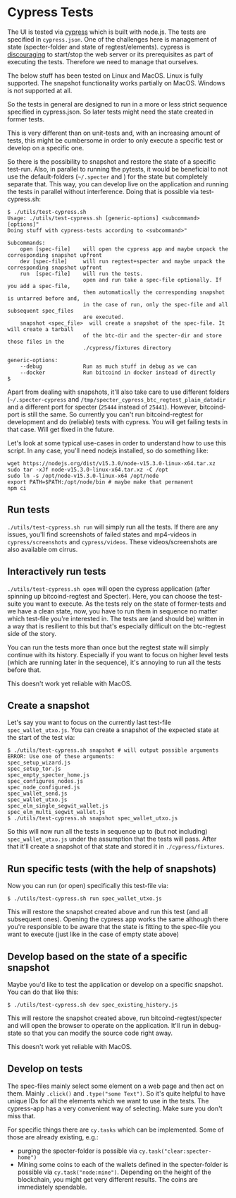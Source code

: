 # Cypress Tests

The UI is tested via [cypress](https://www.cypress.io/) which is built with node.js. The tests are specified in `cypress.json`. One of the challenges here is management of state (specter-folder and state of regtest/elements). cypress is [discouraging](https://docs.cypress.io/guides/references/best-practices.html#Web-Servers) to start/stop the web server or its prerequisites as part of executing the tests. Therefore we need to manage that ourselves.

The below stuff has been tested on Linux and MacOS. Linux is fully supported. The snapshot functionality works partially on MacOS. Windows is not supported at all.

So the tests in general are designed to run in a more or less strict sequence specified in cypress.json. So later tests might need the state created in former tests.

This is very different than on unit-tests and, with an increasing amount of tests, this might be cumbersome in order to only execute a specific test or develop on a specific one.

So there is the possibility to snapshot and restore the state of a specific test-run. Also, in parallel to running the pytests, it would be beneficial to not use the default-folders (`~/.specter` and ) for the state but completely separate that. This way, you can develop live on the application and running the tests in parallel without interference. Doing that is possible via test-cypress.sh:
```
$ ./utils/test-cypress.sh 
Usage: ./utils/test-cypress.sh [generic-options] <subcommand> [options]"
Doing stuff with cypress-tests according to <subcommand>"

Subcommands:
    open [spec-file]    will open the cypress app and maybe unpack the corresponding snapshot upfront
    dev [spec-file]     will run regtest+specter and maybe unpack the corresponding snapshot upfront 
    run  [spec-file]    will run the tests.
                        open and run take a spec-file optionally. If you add a spec-file, 
                        then automatically the corresponding snapshot is untarred before and,
                        in the case of run, only the spec-file and all subsequent spec_files 
                        are executed.
    snapshot <spec_file>  will create a snapshot of the spec-file. It will create a tarball
                        of the btc-dir and the specter-dir and store those files in the 
                        ./cypress/fixtures directory

generic-options:
    --debug             Run as much stuff in debug as we can
    --docker            Run bitcoind in docker instead of directly
$
```
Apart from dealing with snapshots, it'll also take care to use different folders (`~/.specter-cypress` and `/tmp/specter_cypress_btc_regtest_plain_datadir` and a different port for specter (`25444` instead of `25441`). However, bitcoind-port is still the same. So currently you can't run bitcoind-regtest for development and do (reliable) tests with cypress. You will get failing tests in that case. Will get fixed in the future.

Let's look at some typical use-cases in order to understand how to use this script. In any case, you'll need nodejs installed, so do something like:
```
wget https://nodejs.org/dist/v15.3.0/node-v15.3.0-linux-x64.tar.xz
sudo tar -xJf node-v15.3.0-linux-x64.tar.xz -C /opt
sudo ln -s /opt/node-v15.3.0-linux-x64 /opt/node
export PATH=$PATH:/opt/node/bin # maybe make that permanent
npm ci
```

## Run tests
`./utils/test-cypress.sh run` will simply run all the tests. If there are any issues, you'll find screenshots of failed states and mp4-videos in `cypress/screenshots` and `cypress/videos`. These videos/screenshots are also available om cirrus.

## Interactively run tests
`./utils/test-cypress.sh open` will open the cypress application (after spinning up bitcoind-regtest and Specter). Here, you can choose the test-suite you want to execute. As the tests rely on the state of former-tests and we have a clean state, now, you have to run them in sequence no matter which test-file you're interested in. The tests are (and should be) written in a way that is resilient to this but that's especially difficult on the btc-regtest side of the story.

You can run the tests more than once but the regtest state will simply continue with its history. Especially if you want to focus on higher level tests (which are running later in the sequence), it's annoying to run all the tests before that.

This doesn't work yet reliable with MacOS.

## Create a snapshot
Let's say you want to focus on the currently last test-file `spec_wallet_utxo.js`. You can create a snapshot of the expected state at the start of the test via:
```
$ ./utils/test-cypress.sh snapshot # will output possible arguments
ERROR: Use one of these arguments:
spec_setup_wizard.js
spec_setup_tor.js
spec_empty_specter_home.js
spec_configures_nodes.js
spec_node_configured.js
spec_wallet_send.js
spec_wallet_utxo.js
spec_elm_single_segwit_wallet.js
spec_elm_multi_segwit_wallet.js
$ ./utils/test-cypress.sh snapshot spec_wallet_utxo.js
```
So this will now run all the tests in sequence up to (but not including) `spec_wallet_utxo.js` under the assumption that the tests will pass. After that it'll create a snapshot of that state and stored it in `./cypress/fixtures`.

## Run specific tests (with the help of snapshots)

Now you can run (or open) specifically this test-file via:
```
$ ./utils/test-cypress.sh run spec_wallet_utxo.js
```
This will restore the snapshot created above and run this test (and all subsequent ones). Opening the cypress app works the same although there you're responsible to be aware that the state is fitting to the spec-file you want to execute (just like in the case of empty state above)

## Develop based on the state of a specific snapshot

Maybe you'd like to test the application or develop on a specific snapshot. You can do that like this:
```
$ ./utils/test-cypress.sh dev spec_existing_history.js
```
This will restore the snapshot created above, run bitcoind-regtest/specter and will open the browser to operate on the application. It'll run in debug-state so that you can modify the source code right away.

This doesn't work yet reliable with MacOS.

## Develop on tests
The spec-files mainly select some element on a web page and then act on them. Mainly `.click()` and `.type("some Text")`. So it's quite helpful to have unique IDs for all the elements which we want to use in the tests. The cypress-app has a very convenient way of selecting. Make sure you don't miss that.

For specific things there are `cy.tasks` which can be implemented. Some of those are already existing, e.g.:
* purging the specter-folder is possible via `cy.task("clear:specter-home")`
* Mining some coins to each of the wallets defined in the specter-folder is possible via `cy.task("node:mine")`. Depending on the height of the blockchain, you might get very different results. The coins are immediately spendable.
